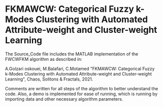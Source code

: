 # FKMAWCW: Categorical Fuzzy k-Modes Clustering with Automated Attribute-weight and Cluster-weight Learning

The Source_Code file includes the MATLAB implementation of the FWCWFKM algorithm as described in:

A.Golzari oskouei, M.Balafari, C.Motamed "FKMAWCW: Categorical Fuzzy k-Modes Clustering with Automated Attribute-weight and Cluster-weight Learning", Chaos, Solitons & Fractals, 2021.

Comments are written for all steps of the algorithm to better understand the code. Also, a demo is implemented for ease of running, which is running by importing data and other necessary algorithm parameters.
